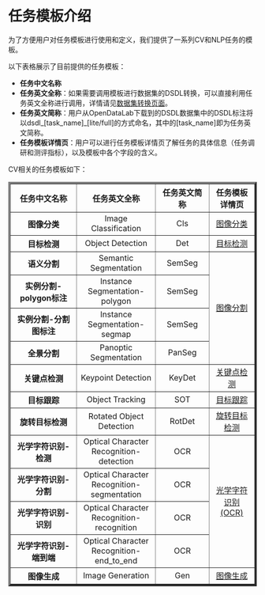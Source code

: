 # 任务模板介绍

为了方便用户对任务模板进行使用和定义，我们提供了一系列CV和NLP任务的模板。

以下表格展示了目前提供的任务模板：

- **任务中文名称**
- **任务英文全称**：如果需要调用模板进行数据集的DSDL转换，可以直接利用任务英文全称进行调用，详情请见[数据集转换页面](../tutorials/advanced/dsdl_convert.md)。
- **任务英文简称**：用户从OpenDataLab下载到的DSDL数据集中的DSDL标注将以dsdl_[task_name]_[lite/full]的方式命名，其中的[task_name]即为任务英文简称。
- **任务模板详情页**：用户可以进行任务模板详情页了解任务的具体信息（任务调研和测评指标），以及模板中各个字段的含义。

CV相关的任务模板如下：

<table border="4" >
        <tr>
      <th rowspan="1" align=center colspan="1" align=center>任务中文名称</th>
      <th colspan="1" align=center>任务英文全称</th>
      <th colspan="1" align=center>任务英文简称</th>
      <th colspan="1" align=center>任务模板详情页</th>
    </tr>
    <tr>
      <th width="15%" align="center">图像分类</th>
      <td width="8%" align="center">Image Classification</th>
      <td width="8%" align="center">Cls</th>
      <td width="8%" align="center"><a href="../cv/cv_classification">图像分类</a></th>
    </tr>
    <tr>
      <th width="15%" align="center">目标检测</th>
      <td width="8%" align="center">Object Detection</td>
      <td width="8%" align="center">Det</td>
      <td width="8%" align="center"><a href="../cv/cv_detection">目标检测</a></td>
    </tr>
    <tr>
      <th width="15%" align="center">语义分割</th>
      <td width="8%" align="center">Semantic Segmentation</td>
      <td width="8%" align="center">SemSeg</td>
      <td width="8%" align="center" rowspan="4"><a href="../cv/cv_segmentation">图像分割</a></td>
    </tr>
    <tr>
      <th width="15%" align="center">实例分割-polygon标注</th>
      <td width="8%" align="center">Instance Segmentation-polygon</td>
      <td width="8%" align="center">SemSeg</td>
    </tr>
    <tr>
      <th width="15%" align="center">实例分割-分割图标注</th>
      <td width="8%" align="center">Instance Segmentation-segmap</td>
      <td width="8%" align="center">SemSeg</td>
    </tr>
    <tr>
      <th width="15%" align="center">全景分割</th>
      <td width="8%" align="center">Panoptic Segmentation</td>
      <td width="8%" align="center">PanSeg</td>
    </tr>
    <tr>
      <th width="15%" align="center">关键点检测</th>
      <td width="8%" align="center">Keypoint Detection</td>
      <td width="8%" align="center">KeyDet</td>
      <td width="8%" align="center"><a href="../cv/cv_keypoint_detection">关键点检测</a></td>
    </tr>
    <tr>
      <th width="15%" align="center">目标跟踪</th>
      <td width="8%" align="center">Object Tracking</td>
      <td width="8%" align="center">SOT</td>
      <td width="8%" align="center"><a href="../cv/cv_object_tracking">目标跟踪</a></td>
    </tr>
    <tr>
      <th width="15%" align="center">旋转目标检测</th>
      <td width="8%" align="center">Rotated Object Detection</td>
      <td width="8%" align="center">RotDet</td>
      <td width="8%" align="center"><a href="../cv/cv_rotated_detection">旋转目标检测</a></td>
    </tr>
    <tr>
      <th width="15%" align="center">光学字符识别-检测</th>
      <td width="8%" align="center">Optical Character Recognition-detection</td>
      <td width="8%" align="center">OCR</td>
      <td width="8%" align="center" rowspan="4"><a href="../cv/cv_ocr">光学字符识别(OCR)</a></td>
    </tr>
    <tr>
      <th width="15%" align="center">光学字符识别-分割</th>
      <td width="8%" align="center">Optical Character Recognition-segmentation</td>
      <td width="8%" align="center">OCR</td>
    </tr>
    <tr>
      <th width="15%" align="center">光学字符识别-识别</th>
      <td width="8%" align="center">Optical Character Recognition-recognition</td>
      <td width="8%" align="center">OCR</td>
    </tr>
    <tr>
      <th width="15%" align="center">光学字符识别-端到端</th>
      <td width="8%" align="center">Optical Character Recognition-end_to_end</td>
      <td width="8%" align="center">OCR</td>
    </tr>
    <tr>
      <th width="15%" align="center">图像生成</th>
      <td width="8%" align="center">Image Generation</td>
      <td width="8%" align="center">Gen</td>
      <td width="8%" align="center"><a href="../cv/cv_generation">图像生成</a></td>
    </tr>
  </table>
